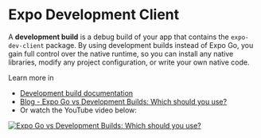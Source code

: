 # Expo Development Client

A **development build** is a debug build of your app that contains the `expo-dev-client` package. By using development builds instead of Expo Go, you gain full control over the native runtime, so you can install any native libraries, modify any project configuration, or write your own native code.

Learn more in 

- [Development build documentation](https://docs.expo.dev/development/introduction/) 
- [Blog - Expo Go vs Development Builds: Which should you use?](https://expo.dev/blog/expo-go-vs-development-builds)
- Or watch the YouTube video below:

[![Expo Go vs Development Builds: Which should you use?
](https://img.youtube.com/vi/FdjczjkwQKE/0.jpg)](https://youtu.be/FdjczjkwQKE?si=3vYoN5SObjUEbzEP&t=429)
